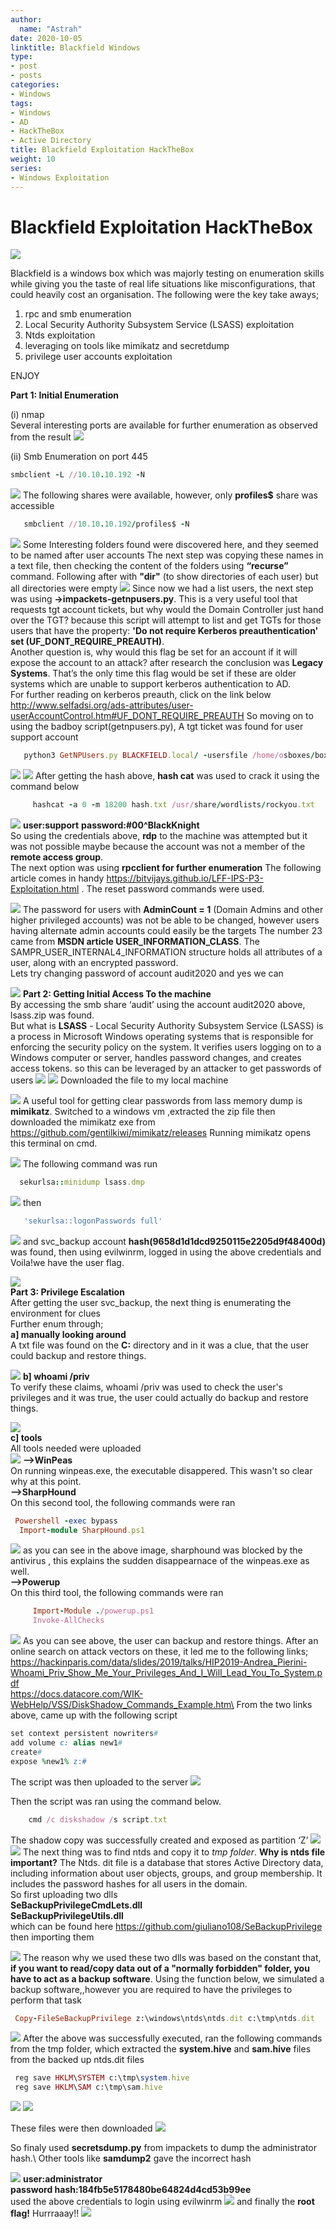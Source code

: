 ```yaml
---
author:
  name: "Astrah"
date: 2020-10-05
linktitle: Blackfield Windows
type:
- post
- posts
categories:
- Windows
tags:
- Windows
- AD
- HackTheBox
- Active Directory
title: Blackfield Exploitation HackTheBox
weight: 10
series:
- Windows Exploitation
---
```


# Blackfield Exploitation HackTheBox

![](/images/black1.png)

Blackfield is a windows box which was majorly testing on enumeration skills while giving you the taste of real life situations like misconfigurations, that could heavily cost an organisation.
The following were the key take aways;

1. rpc and smb enumeration
2. Local Security Authority Subsystem Service (LSASS) exploitation
3. Ntds exploitation
4. leveraging on tools like mimikatz and secretdump
5. privilege user accounts exploitation

ENJOY

**Part 1: Initial Enumeration**

(i) nmap \
Several interesting ports are available for further enumeration as observed from the result
![](/images/black2.png)

(ii) Smb Enumeration on port 445


 ```ruby
smbclient -L //10.10.10.192 -N
```

![](/images/black3.png)
  The following shares were available, however, only **profiles$** share was accessible
   
 ```ruby 
    smbclient //10.10.10.192/profiles$ -N
```
![](/images/black4.png)
Some Interesting folders found were discovered here, and they seemed to be named after user accounts
The next step was copying these names in a text file, then checking the content of the folders using **“recurse”** command.
Following after with **"dir"** (to show directories of each user) but all directories were empty
![](/images/black5.png)
Since now we had a list users, the next step was using  **->impackets-getnpusers.py**. This is a very useful tool that requests tgt account tickets, but why would the Domain Controller just hand over the TGT? because this script will attempt to list and get TGTs for those users that have the property: **'Do not require Kerberos preauthentication' set (UF_DONT_REQUIRE_PREAUTH)**. \
Another question is, why would this flag be set for an account if it will expose the account to an attack? after  research the conclusion was  **Legacy Systems**. That’s the only time this flag would be set if these are older systems which are unable to support kerberos authentication to AD. \
For further reading on kerberos preauth, click on the link below
http://www.selfadsi.org/ads-attributes/user-userAccountControl.htm#UF_DONT_REQUIRE_PREAUTH
So moving on to using the badboy script(getnpusers.py), A tgt ticket was found for user support account

```ruby
   python3 GetNPUsers.py BLACKFIELD.local/ -usersfile /home/osboxes/boxes/blackfield/user.txt -dc-ip 10.10.10.192
``` 

![](/images/black6.png)
![](/images/black7.png)
  After getting the hash above, **hash cat** was used to crack it using the command below

```ruby
     hashcat -a 0 -m 18200 hash.txt /usr/share/wordlists/rockyou.txt
```
![](/images/black8.png)
**user:support**
**password:#00^BlackKnight**     
So using the credentials above, **rdp** to the machine was attempted but it was not possible maybe because the account was not a member of the **remote access group**. \
The next option was using **rpcclient for further enumeration**
  The following article comes in handy https://bitvijays.github.io/LFF-IPS-P3-Exploitation.html . The reset password commands were used.

   ![](/images/black9.png)
The password for users with **AdminCount = 1** (Domain Admins and other higher privileged accounts) was not be able to be changed, however users having alternate admin accounts could easily be the targets
The number 23 came from **MSDN article USER_INFORMATION_CLASS**.  The SAMPR_USER_INTERNAL4_INFORMATION structure holds all attributes of a user, along with an encrypted password.     
Lets try changing password of account audit2020 and yes we can

  ![](/images/black10.png) 
   **Part 2: Getting Initial Access To the machine**\
     By accessing the smb share ‘audit’ using the account audit2020 above,  lsass.zip was found.\
     But what is **LSASS** - Local Security Authority Subsystem Service (LSASS) is a process in Microsoft Windows operating systems that is responsible for enforcing the security policy on the system. It verifies users logging on to a Windows computer or server, handles password changes, and creates access tokens. so this can be leveraged by an attacker to get passwords of users
   ![](/images/black11.png)
![](/images/black12.png)
     Downloaded the file to my local machine
      
  ![](/images/black13.png)
     A useful tool for getting clear passwords from lass memory dump is **mimikatz**.
    Switched to a windows vm ,extracted the zip file then downloaded the mimikatz exe from https://github.com/gentilkiwi/mimikatz/releases
    Running mimikatz opens this terminal on cmd. 

   ![](/images/black14.png)
  The following command was run    
  ```ruby 
    sekurlsa::minidump lsass.dmp
```   
![](/images/black15.png)
then 
 ```ruby
    'sekurlsa::logonPasswords full'
```   
![](/images/black16.png)
     and svc_backup account **hash(9658d1d1dcd9250115e2205d9f48400d)** was found,
     then using evilwinrm, logged in using the above credentials and Voila!we have the user flag.
     
   ![](/images/black17.png)  \
     **Part 3: Privilege Escalation**\
After getting the user svc_backup, the next thing is enumerating the environment for clues\
Further enum through;\
**a] manually looking around**\
A txt file was found on the **C:** directory and in it was a clue,  that the user could backup and restore things.
     
 ![](/images/black18.png)
  **b] whoami /priv** \
    To verify these claims, whoami /priv was used to check the user's privileges and it was true, the user could actually do backup and restore things.
     
 ![](/images/black19.png)   
    **c] tools**\
     All tools needed were uploaded     
 ![](/images/black20.png)
     **-->WinPeas**\
    On running winpeas.exe, the executable disappered. This wasn't so clear why at this point.\
    **-->SharpHound**\
    On this second tool, the following commands were ran
     
   ```ruby  
    Powershell -exec bypass
     Import-module SharpHound.ps1
``` 
![](/images/black21.png)
     as you can see in the above image, sharphound was blocked by the antivirus , this explains the sudden disappearnace of the winpeas.exe as well.\
     **-->Powerup**\
  On this third tool, the following commands were ran
   
```ruby  
     Import-Module ./powerup.ps1
     Invoke-AllChecks
 ```
 ![](/images/black22.png)
As you can see above, the user can backup and restore things.
After an online search on attack vectors on these, it led me to the following links;   
      https://hackinparis.com/data/slides/2019/talks/HIP2019-Andrea_Pierini-Whoami_Priv_Show_Me_Your_Privileges_And_I_Will_Lead_You_To_System.pdf \
     https://docs.datacore.com/WIK-WebHelp/VSS/DiskShadow_Commands_Example.htm\
     From the two links above, came up with the following script 
     
```ruby
set context persistent nowriters#
add volume c: alias new1#
create#
expose %new1% z:#
```

The script was then uploaded  to the server
![](/images/black23.png)
     
Then the script was ran using the command below.
```ruby
    cmd /c diskshadow /s script.txt
```

     
The shadow copy was successfully created and exposed as partition ‘Z’
 ![](/images/black24.png)
 ![](/images/black25.png)
  The next thing was to find ntds and copy it to *tmp folder*. **Why is ntds file important?** The Ntds. dit  file is a database that stores Active Directory data, including  information about user objects, groups, and group membership. It  includes the password hashes for all users in the domain.\
    So first uploading two dlls \
        **SeBackupPrivilegeCmdLets.dll** \
        **SeBackupPrivilegeUtils.dll**\
        which can be found here https://github.com/giuliano108/SeBackupPrivilege
    then importing them
    
 ![](/images/black26.png)
  The reason why we used these two dlls was based on the constant that, **if you want to read/copy data out of a "normally forbidden" folder, you have to act as a backup software**.
    Using the function below, we simulated a backup software,,however you are required to have the privileges to perform that task
   ```ruby 
    Copy-FileSeBackupPrivilege z:\windows\ntds\ntds.dit c:\tmp\ntds.dit 
```
   ![](/images/black27.png)
  After the above was successfully executed, ran the following commands  from the tmp folder, which extracted the **system.hive** and **sam.hive** files from the backed up ntds.dit files
   ```ruby 
    reg save HKLM\SYSTEM c:\tmp\system.hive
    reg save HKLM\SAM c:\tmp\sam.hive
```
![](/images/black28.png)
![](/images/black29.png)
    
    
    
  These files were then downloaded
  ![](/images/black30.png)

So finaly used **secretsdump.py** from impackets to dump the administrator hash.\ Other tools like **samdump2** gave the incorrect hash

![](/images/black31.png)
    **user:administrator**\
    **password hash:184fb5e5178480be64824d4cd53b99ee**\
    used the above credentials to login using evilwinrm
       ![](/images/black32.png)
    and finally the **root flag!** Hurrraaay!!
       ![](/images/black33.png) 
    

    
  
     

